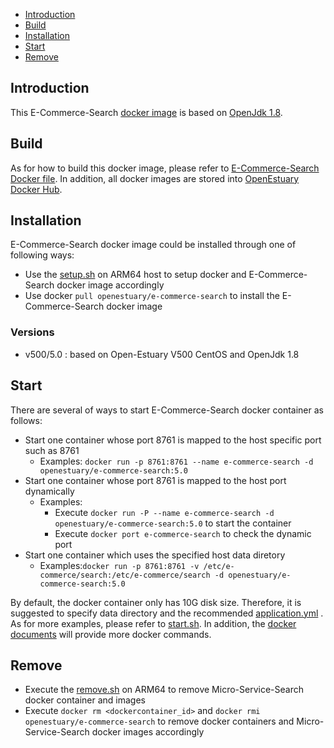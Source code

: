 * [Introduction](#1)
* [Build ](#2)
* [Installation](#3)
* [Start](#4)
* [Remove](#5)

## <a name="1">Introduction</a>

This E-Commerce-Search [docker image](https://docs.docker.com/) is based on [OpenJdk 1.8](http://openjdk.java.net/install/).


## <a name="2">Build</a>
As for how to build this docker image, please refer to [E-Commerce-Search Docker file](https://github.com/open-estuary/dockerfiles/tree/master/micro-service/search/Dockerfile).
In addition, all docker images are stored into [OpenEstuary Docker Hub](https://cloud.docker.com/app/openestuary).

## <a name="3">Installation</a>
E-Commerce-Search docker image could be installed through one of following ways:  
- Use the [setup.sh](https://github.com/open-estuary/packages/blob/master/docker_apps/e-commerce-search/setup.sh) on ARM64 host to setup docker and E-Commerce-Search docker image accordingly
- Use docker `pull openestuary/e-commerce-search` to install the E-Commerce-Search docker image  

### Versions 
- v500/5.0 : based on Open-Estuary V500 CentOS and OpenJdk 1.8

## <a name="4">Start</a>
There are several of ways to start E-Commerce-Search docker container as follows:
- Start one container whose port 8761 is mapped to the host specific port such as 8761
  - Examples: `docker run -p 8761:8761 --name e-commerce-search -d openestuary/e-commerce-search:5.0`
- Start one container whose port 8761 is mapped to the host port dynamically
  - Examples:
    - Execute `docker run -P --name e-commerce-search -d openestuary/e-commerce-search:5.0` to start the container
    - Execute `docker port e-commerce-search` to check the dynamic port
- Start one container which uses the specified host data diretory 
  - Examples:`docker run -p 8761:8761 -v /etc/e-commerce/search:/etc/e-commerce/search -d openestuary/e-commerce-search:5.0`

By default, the docker container only has 10G disk size. Therefore, it is suggested to specify data directory and the recommended [application.yml](https://github.com/open-estuary/packages/blob/master/docker_apps/e-commerce-search/application.yml) . 
As for more examples, please refer to [start.sh](https://github.com/open-estuary/packages/blob/master/docker_apps/e-commerce-search/start.sh).
In addition, the [docker documents](https://docs.docker.com/) will provide more docker commands.

## <a name="5">Remove</a>
- Execute the [remove.sh](https://github.com/open-estuary/packages/blob/master/docker_apps/e-commerce-search/remove.sh) on ARM64 to remove Micro-Service-Search docker container and images 
- Execute `docker rm <dockercontainer_id>` and `docker rmi openestuary/e-commerce-search` to remove docker containers and Micro-Service-Search docker images accordingly